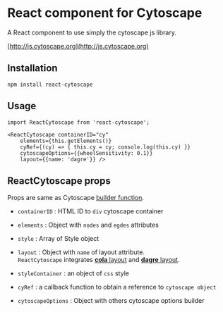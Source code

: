# React component for Cytoscape

A React component to use simply the cytoscape js library.


[http://js.cytoscape.org](http://js.cytoscape.org)

## Installation

`npm install react-cytoscape`

## Usage

```react
import ReactCytoscape from 'react-cytoscape';

<ReactCytoscape containerID="cy" 
	elements={this.getElements()} 
	cyRef={(cy) => { this.cy = cy; console.log(this.cy) }} 
	cytoscapeOptions={{wheelSensitivity: 0.1}}
	layout={{name: 'dagre'}} />

```

## ReactCytoscape props

Props are same as Cytoscape [builder function](http://js.cytoscape.org/#notation/elements-json).

* `containerID` : HTML ID to `div` cytoscape container
* `elements` : Object with `nodes` and `egdes`  attributes
* `style` : Array of Style object
* `layout` : Object with `name` of layout attribute.    
`ReactCytoscape` integrates [**cola** layout](https://github.com/cytoscape/cytoscape.js-cola) and [**dagre** layout](https://github.com/cytoscape/cytoscape.js-dagre).

* `styleContainer` : an object of `css` style
* `cyRef` : a callback function to obtain a reference to `cytoscape object`
* `cytoscapeOptions` : Object with others cytoscape options builder

